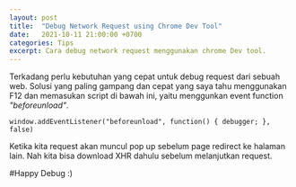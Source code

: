 ```yaml
---
layout: post
title:  "Debug Network Request using Chrome Dev Tool"
date:   2021-10-11 21:00:00 +0700
categories: Tips
excerpt: Cara debug network request menggunakan chrome Dev tool.
---
```

Terkadang perlu kebutuhan yang cepat untuk debug request dari sebuah web. Solusi yang paling gampang dan cepat yang saya tahu menggunakan F12 dan memasukan script di bawah ini, yaitu menggunkan event function *"beforeunload"*.
```
window.addEventListener("beforeunload", function() { debugger; }, false)
```

Ketika kita request akan muncul pop up sebelum page redirect ke halaman lain. Nah kita bisa download XHR dahulu sebelum melanjutkan request. 

#Happy Debug :)
